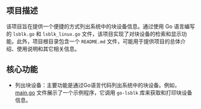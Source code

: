 ## 项目描述

该项目旨在提供一个便捷的方式列出系统中的块设备信息。通过使用 Go 语言编写的 `lsblk.go` 和 `lsblk_linux.go`
文件，该项目实现了对块设备的检索和显示功能。此外，项目根目录包含一个 `README.md` 文件，可能用于提供项目的总体介绍、使用说明和其它相关信息。

## 核心功能

- 列出块设备：主要功能是通过Go语言代码列出系统中的块设备。例如，[main.go](example/main.go) 文件展示了一个示例程序，它调用 `go-lsblk`
  库来获取和打印块设备信息。
